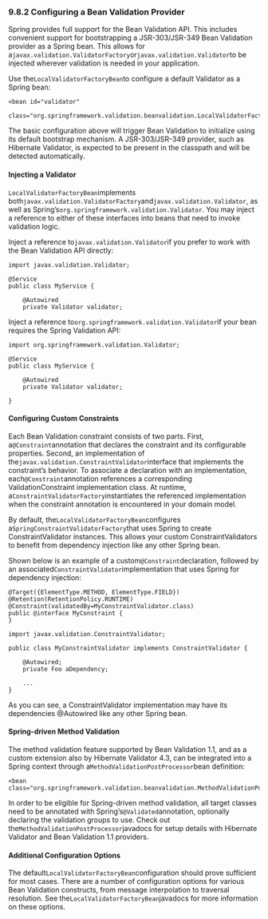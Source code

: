 ### 9.8.2 Configuring a Bean Validation Provider

Spring provides full support for the Bean Validation API. This includes convenient support for bootstrapping a JSR-303/JSR-349 Bean Validation provider as a Spring bean. This allows for a`javax.validation.ValidatorFactory`or`javax.validation.Validator`to be injected wherever validation is needed in your application.

Use the`LocalValidatorFactoryBean`to configure a default Validator as a Spring bean:

```
<bean id="validator"
    class="org.springframework.validation.beanvalidation.LocalValidatorFactoryBean"/>
```

The basic configuration above will trigger Bean Validation to initialize using its default bootstrap mechanism. A JSR-303/JSR-349 provider, such as Hibernate Validator, is expected to be present in the classpath and will be detected automatically.

#### Injecting a Validator

`LocalValidatorFactoryBean`implements both`javax.validation.ValidatorFactory`and`javax.validation.Validator`, as well as Spring’s`org.springframework.validation.Validator`. You may inject a reference to either of these interfaces into beans that need to invoke validation logic.

Inject a reference to`javax.validation.Validator`if you prefer to work with the Bean Validation API directly:

```
import javax.validation.Validator;

@Service
public class MyService {

    @Autowired
    private Validator validator;
```

Inject a reference to`org.springframework.validation.Validator`if your bean requires the Spring Validation API:

```
import org.springframework.validation.Validator;

@Service
public class MyService {

    @Autowired
    private Validator validator;

}
```

#### Configuring Custom Constraints

Each Bean Validation constraint consists of two parts. First, a`@Constraint`annotation that declares the constraint and its configurable properties. Second, an implementation of the`javax.validation.ConstraintValidator`interface that implements the constraint’s behavior. To associate a declaration with an implementation, each`@Constraint`annotation references a corresponding ValidationConstraint implementation class. At runtime, a`ConstraintValidatorFactory`instantiates the referenced implementation when the constraint annotation is encountered in your domain model.

By default, the`LocalValidatorFactoryBean`configures a`SpringConstraintValidatorFactory`that uses Spring to create ConstraintValidator instances. This allows your custom ConstraintValidators to benefit from dependency injection like any other Spring bean.

Shown below is an example of a custom`@Constraint`declaration, followed by an associated`ConstraintValidator`implementation that uses Spring for dependency injection:

```
@Target({ElementType.METHOD, ElementType.FIELD})
@Retention(RetentionPolicy.RUNTIME)
@Constraint(validatedBy=MyConstraintValidator.class)
public @interface MyConstraint {
}
```

```
import javax.validation.ConstraintValidator;

public class MyConstraintValidator implements ConstraintValidator {

    @Autowired;
    private Foo aDependency;

    ...
}
```

As you can see, a ConstraintValidator implementation may have its dependencies @Autowired like any other Spring bean.

#### Spring-driven Method Validation

The method validation feature supported by Bean Validation 1.1, and as a custom extension also by Hibernate Validator 4.3, can be integrated into a Spring context through a`MethodValidationPostProcessor`bean definition:

```
<bean class="org.springframework.validation.beanvalidation.MethodValidationPostProcessor"/>
```

In order to be eligible for Spring-driven method validation, all target classes need to be annotated with Spring’s`@Validated`annotation, optionally declaring the validation groups to use. Check out the`MethodValidationPostProcessor`javadocs for setup details with Hibernate Validator and Bean Validation 1.1 providers.

#### Additional Configuration Options

The default`LocalValidatorFactoryBean`configuration should prove sufficient for most cases. There are a number of configuration options for various Bean Validation constructs, from message interpolation to traversal resolution. See the`LocalValidatorFactoryBean`javadocs for more information on these options.

